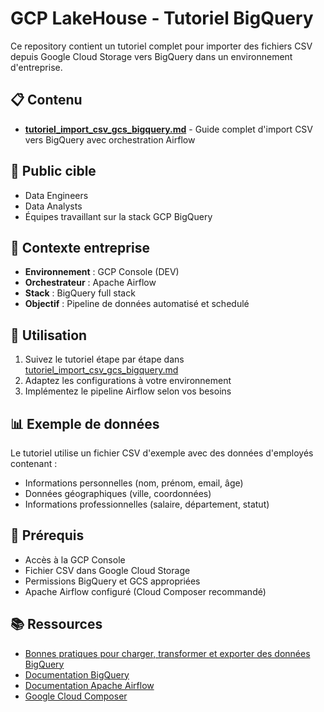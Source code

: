 # GCP LakeHouse - Tutoriel BigQuery

Ce repository contient un tutoriel complet pour importer des fichiers CSV depuis Google Cloud Storage vers BigQuery dans un environnement d'entreprise.

## 📋 Contenu

- **[tutoriel_import_csv_gcs_bigquery.md](./tutoriel_import_csv_gcs_bigquery.md)** - Guide complet d'import CSV vers BigQuery avec orchestration Airflow

## 🎯 Public cible

- Data Engineers
- Data Analysts
- Équipes travaillant sur la stack GCP BigQuery

## 🏢 Contexte entreprise

- **Environnement** : GCP Console (DEV)
- **Orchestrateur** : Apache Airflow
- **Stack** : BigQuery full stack
- **Objectif** : Pipeline de données automatisé et schedulé

## 🚀 Utilisation

1. Suivez le tutoriel étape par étape dans [tutoriel_import_csv_gcs_bigquery.md](./tutoriel_import_csv_gcs_bigquery.md)
2. Adaptez les configurations à votre environnement
3. Implémentez le pipeline Airflow selon vos besoins

## 📊 Exemple de données

Le tutoriel utilise un fichier CSV d'exemple avec des données d'employés contenant :
- Informations personnelles (nom, prénom, email, âge)
- Données géographiques (ville, coordonnées)
- Informations professionnelles (salaire, département, statut)

## 🔧 Prérequis

- Accès à la GCP Console
- Fichier CSV dans Google Cloud Storage
- Permissions BigQuery et GCS appropriées
- Apache Airflow configuré (Cloud Composer recommandé)

## 📚 Ressources

- [Bonnes pratiques pour charger, transformer et exporter des données BigQuery](https://cloud.google.com/bigquery/docs/load-transform-export-intro?hl=fr)
- [Documentation BigQuery](https://cloud.google.com/bigquery/docs)
- [Documentation Apache Airflow](https://airflow.apache.org/docs/)
- [Google Cloud Composer](https://cloud.google.com/composer/docs)